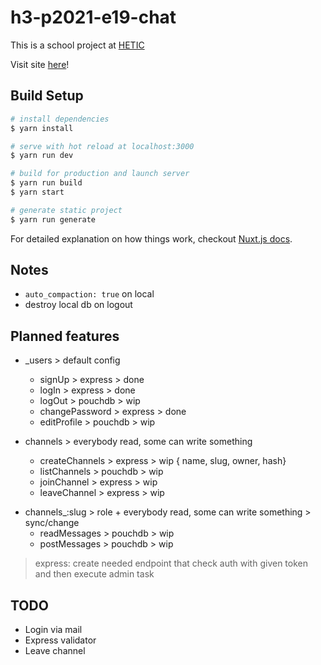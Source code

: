 # h3-p2021-e19-chat

This is a school project at [HETIC](https://www.hetic.net/)

Visit site [here](https://chat.edhbr.fr)!

## Build Setup

```bash
# install dependencies
$ yarn install

# serve with hot reload at localhost:3000
$ yarn run dev

# build for production and launch server
$ yarn run build
$ yarn start

# generate static project
$ yarn run generate
```

For detailed explanation on how things work, checkout [Nuxt.js docs](https://nuxtjs.org).

## Notes

- `auto_compaction: true` on local
- destroy local db on logout

## Planned features

- \_users > default config

  - signUp > express > done
  - logIn > express > done
  - logOut > pouchdb > wip
  - changePassword > express > done
  - editProfile > pouchdb > wip

- channels > everybody read, some can write something

  - createChannels > express > wip
    { name, slug, owner, hash}
  - listChannels > pouchdb > wip
  - joinChannel > express > wip
  - leaveChannel > express > wip

* channels\_:slug > role + everybody read, some can write something > sync/change
  - readMessages > pouchdb > wip
  - postMessages > pouchdb > wip

> express: create needed endpoint that check auth with given token and then execute admin task

## TODO

- Login via mail
- Express validator
- Leave channel
